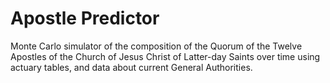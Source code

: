 # Apostle Predictor

Monte Carlo simulator of the composition of the Quorum of the Twelve Apostles of the Church of Jesus Christ of Latter-day Saints over time using actuary tables, and data about current General Authorities.

